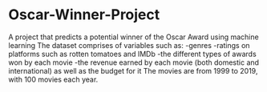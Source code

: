 # Oscar-Winner-Project
A project that predicts a potential winner of the Oscar Award using machine learning
The dataset comprises of variables such as:
-genres
-ratings on platforms such as rotten tomatoes and IMDb
-the different types of awards won by each movie
-the revenue earned by each movie (both domestic and international) as well as the budget for it
The movies are from 1999 to 2019, with 100 movies each year. 
